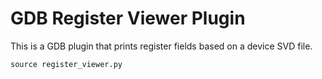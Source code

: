 # GDB Register Viewer Plugin

This is a GDB plugin that prints register fields based on a device SVD file.

```
source register_viewer.py
```
